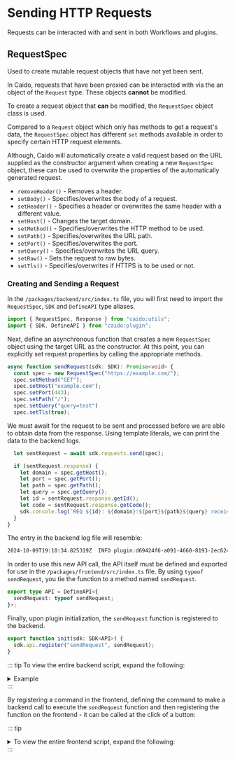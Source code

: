 # Sending HTTP Requests

Requests can be interacted with and sent in both Workflows and plugins.

## RequestSpec

Used to create mutable request objects that have not yet been sent.

In Caido, requests that have been proxied can be interacted with via the an object of the `Request` type. These objects **cannot** be modified.

To create a request object that **can** be modified, the `RequestSpec` object class is used.

Compared to a `Request` object which only has methods to get a request's data, the `RequestSpec` object has different `set` methods available in order to specify certain HTTP request elements.

Although, Caido will automatically create a valid request based on the URL supplied as the constructor argument when creating a new `RequestSpec` object, these can be used to overwrite the properties of the automatically generated request.

- `removeHeader()` - Removes a header.
- `setBody()` - Specifies/overwrites the body of a request.
- `setHeader()` - Specifies a header or overwrites the same header with a different value.
- `setHost()` - Changes the target domain.
- `setMethod()` - Specifies/overwrites the HTTP method to be used.
- `setPath()` - Specifies/overwrites the URL path.
- `setPort()` - Specifies/overwrites the port.
- `setQuery()` - Specifies/overwrites the URL query.
- `setRaw()` - Sets the request to raw bytes.
- `setTls()` - Specifies/overwrites if HTTPS is to be used or not.

### Creating and Sending a Request

In the `/packages/backend/src/index.ts` file, you will first need to import the `RequestSpec`, `SDK` and `DefineAPI` type aliases.

``` ts
import { RequestSpec, Response } from "caido:utils";
import { SDK, DefineAPI } from "caido:plugin";
```

Next, define an asynchronous function that creates a new `RequestSpec` object using the target URL as the constructor. At this point, you can explicitly set request properties by calling the appropriate methods.

``` ts
async function sendRequest(sdk: SDK): Promise<void> {
  const spec = new RequestSpec("https://example.com/");
  spec.setMethod("GET");
  spec.setHost("example.com");
  spec.setPort(443);
  spec.setPath("/");
  spec.setQuery("query=test")
  spec.setTls(true);
```

We must await for the request to be sent and processed before we are able to obtain data from the response. Using template literals, we can print the data to the backend logs.

``` ts
  let sentRequest = await sdk.requests.send(spec);

  if (sentRequest.response) {
    let domain = spec.getHost();
    let port = spec.getPort();
    let path = spec.getPath();
    let query = spec.getQuery();
    let id = sentRequest.response.getId();
    let code = sentRequest.response.getCode();
    sdk.console.log(`REQ ${id}: ${domain}:${port}${path}${query} received a status code of ${code}`);
  }
}
```

The entry in the backend log file will resemble:

``` txt
2024-10-09T19:10:34.825319Z  INFO plugin:d69424f6-a091-4660-8193-2ec624b54c5e js|sdk: REQ 4110: example.com:443/?query=test received a status code of 200
```

In order to use this new API call, the API itself must be defined and exported for use in the `/packages/frontend/src/index.ts` file. By using `typeof sendRequest`, you tie the function to a method named `sendRequest`.

``` ts
export type API = DefineAPI<{
  sendRequest: typeof sendRequest;
}>;
```

Finally, upon plugin initialization, the `sendRequest` function is registered to the backend.

``` ts
export function init(sdk: SDK<API>) {
  sdk.api.register("sendRequest", sendRequest);
}
```

::: tip
To view the entire backend script, expand the following:

<details>
<summary>Example</summary>

``` ts
import { RequestSpec } from "caido:utils";
import { SDK, DefineAPI } from "caido:plugin";

async function sendRequest(sdk: SDK): Promise<void> {
  const spec = new RequestSpec("https://example.com/");
  spec.setMethod("GET");
  spec.setHost("example.com");
  spec.setPort(443);
  spec.setPath("/");
  spec.setQuery("query=test")
  spec.setTls(true);

  let sentRequest = await sdk.requests.send(spec);

  if (sentRequest.response) {
    let domain = spec.getHost();
    let port = spec.getPort();
    let path = spec.getPath();
    let query = spec.getQuery();
    let id = sentRequest.response.getId();
    let code = sentRequest.response.getCode();
    sdk.console.log(`REQ ${id}: ${domain}:${port}${path}${query} received a status code of ${code}`);
  }
}

export type API = DefineAPI<{
  sendRequest: typeof sendRequest;
}>;

export function init(sdk: SDK<API>) {
  sdk.api.register("sendRequest", sendRequest);
}
```

</details>
:::

By registering a command in the frontend, defining the command to make a backend call to execute the `sendRequest` function and then registering the function on the frontend - it can be called at the click of a button:

::: tip
<details>
<summary>To view the entire frontend script, expand the following:</summary>

``` ts
import type { Caido } from "@caido/sdk-frontend";
import type { API } from "../../backend/src/index";

import "./styles/index.css";

export type CaidoSDK = Caido<API>;

const Commands = {
  sending: "my-plugin-page.req",
} as const;

const sending = async (sdk: CaidoSDK) => {
  await sdk.backend.sendRequest();
};

const createPage = (sdk: CaidoSDK) => {
  const requestButton = sdk.ui.button({
    variant: "primary",
    label: "Send Request",
  });

  requestButton.addEventListener("click", async () => {
    await sending(sdk);
  });

  const headerText = document.createElement("h1");
  headerText.textContent = "Hello world!";

  const subText = document.createElement("p");
  subText.textContent = "Lorem ipsum.";

  const bodyText = document.createElement("p");
  bodyText.textContent = "Paragraph.";

  const footerText = document.createElement("p");
  footerText.textContent = "Footer text.";

  const headerContainer = document.createElement("div");
  headerContainer.appendChild(headerText);
  headerContainer.appendChild(subText);
  headerContainer.appendChild(requestButton);

  const bodyContainer = document.createElement("div");
  bodyContainer.appendChild(bodyText);

  const card = sdk.ui.card({
    header: headerContainer,
    body: bodyContainer,
    footer: footerText,
  });

  sdk.navigation.addPage("/my-plugin-page", {
    body: card,
  });
};

export const init = (sdk: CaidoSDK) => {
  createPage(sdk);
  sdk.sidebar.registerItem("My Plugin", "/my-plugin-page", {
    icon: "fas fa-rocket",
  });

  sdk.commands.register(Commands.sending, {
    name: "Send Request",
    run: () => sending(sdk),
  });
};
```

</details>
:::
